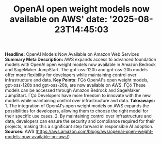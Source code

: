 ﻿---
title: "OpenAI open weight models now available on AWS'
date: '2025-08-23T14:45:03"
category: "Markets"
summary: ""
slug: "openai open weight models now available on aws"
source_urls:
  - "https://aws.amazon.com/blogs/aws/openai-open-weight-models-now-available-on-aws/"
seo:
  title: "OpenAI open weight models now available on AWS | Hash n Hedge'
  description: '"
  keywords: ["news", "markets", "brief"]
---
**Headline:** OpenAI Models Now Available on Amazon Web Services  **Summary Meta Description:** AWS expands access to advanced foundation models with OpenAI open weight models now available in Amazon Bedrock and SageMaker JumpStart. The gpt-oss-120b and gpt-oss-20b models offer more flexibility for developers while maintaining control over infrastructure and data.  **Key Points:**  ΓÇó OpenAI's open weight models, gpt-oss-120b and gpt-oss-20b, are now available on AWS. ΓÇó These models can be accessed through Amazon Bedrock and SageMaker JumpStart. ΓÇó Developers have more freedom to innovate with the new models while maintaining control over infrastructure and data.  **Takeaways:**  1. The integration of OpenAI's open weight models on AWS expands the possibilities for developers, allowing them to choose the right model for their specific use cases. 2. By maintaining control over infrastructure and data, developers can ensure the security and compliance required for their projects, making this a significant step forward in responsible AI adoption.  **Sources:** AWS (https://aws.amazon.com/blogs/aws/openai-open-weight-models-now-available-on-aws/) 
